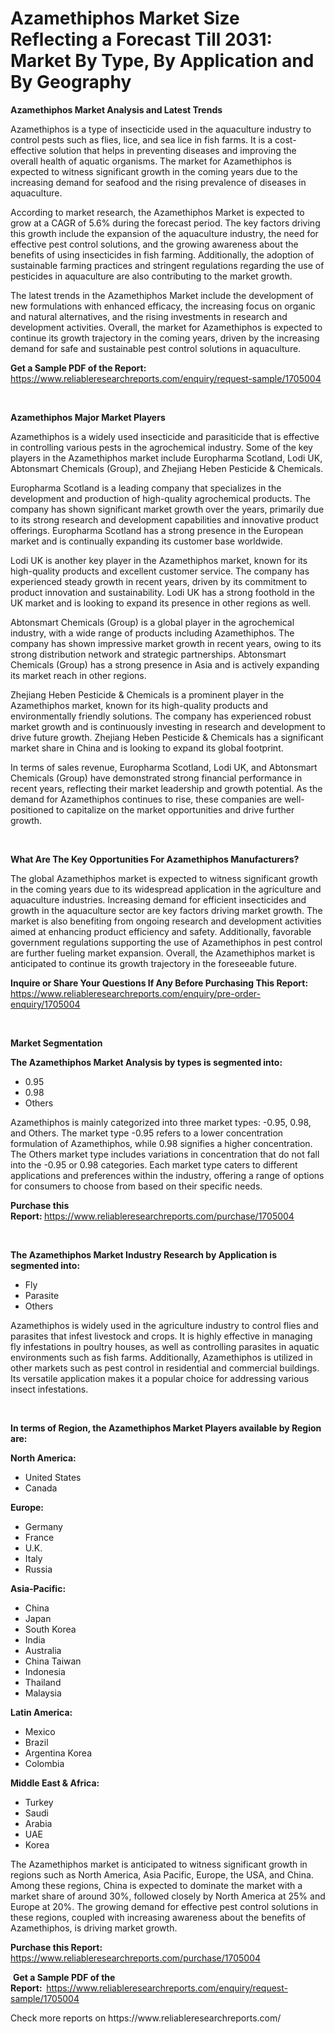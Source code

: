 <p><h1>Azamethiphos Market Size Reflecting a Forecast Till 2031: Market By Type, By Application and By Geography</h1></p><p><strong>Azamethiphos Market Analysis and Latest Trends</strong></p>
<p><p>Azamethiphos is a type of insecticide used in the aquaculture industry to control pests such as flies, lice, and sea lice in fish farms. It is a cost-effective solution that helps in preventing diseases and improving the overall health of aquatic organisms. The market for Azamethiphos is expected to witness significant growth in the coming years due to the increasing demand for seafood and the rising prevalence of diseases in aquaculture.</p><p>According to market research, the Azamethiphos Market is expected to grow at a CAGR of 5.6% during the forecast period. The key factors driving this growth include the expansion of the aquaculture industry, the need for effective pest control solutions, and the growing awareness about the benefits of using insecticides in fish farming. Additionally, the adoption of sustainable farming practices and stringent regulations regarding the use of pesticides in aquaculture are also contributing to the market growth.</p><p>The latest trends in the Azamethiphos Market include the development of new formulations with enhanced efficacy, the increasing focus on organic and natural alternatives, and the rising investments in research and development activities. Overall, the market for Azamethiphos is expected to continue its growth trajectory in the coming years, driven by the increasing demand for safe and sustainable pest control solutions in aquaculture.</p></p>
<p><strong>Get a Sample PDF of the Report:&nbsp;</strong> <a href="https://www.reliableresearchreports.com/enquiry/request-sample/1705004">https://www.reliableresearchreports.com/enquiry/request-sample/1705004</a></p>
<p>&nbsp;</p>
<p><strong>Azamethiphos Major Market Players</strong></p>
<p><p>Azamethiphos is a widely used insecticide and parasiticide that is effective in controlling various pests in the agrochemical industry. Some of the key players in the Azamethiphos market include Europharma Scotland, Lodi UK, Abtonsmart Chemicals (Group), and Zhejiang Heben Pesticide & Chemicals.</p><p>Europharma Scotland is a leading company that specializes in the development and production of high-quality agrochemical products. The company has shown significant market growth over the years, primarily due to its strong research and development capabilities and innovative product offerings. Europharma Scotland has a strong presence in the European market and is continually expanding its customer base worldwide.</p><p>Lodi UK is another key player in the Azamethiphos market, known for its high-quality products and excellent customer service. The company has experienced steady growth in recent years, driven by its commitment to product innovation and sustainability. Lodi UK has a strong foothold in the UK market and is looking to expand its presence in other regions as well.</p><p>Abtonsmart Chemicals (Group) is a global player in the agrochemical industry, with a wide range of products including Azamethiphos. The company has shown impressive market growth in recent years, owing to its strong distribution network and strategic partnerships. Abtonsmart Chemicals (Group) has a strong presence in Asia and is actively expanding its market reach in other regions.</p><p>Zhejiang Heben Pesticide & Chemicals is a prominent player in the Azamethiphos market, known for its high-quality products and environmentally friendly solutions. The company has experienced robust market growth and is continuously investing in research and development to drive future growth. Zhejiang Heben Pesticide & Chemicals has a significant market share in China and is looking to expand its global footprint.</p><p>In terms of sales revenue, Europharma Scotland, Lodi UK, and Abtonsmart Chemicals (Group) have demonstrated strong financial performance in recent years, reflecting their market leadership and growth potential. As the demand for Azamethiphos continues to rise, these companies are well-positioned to capitalize on the market opportunities and drive further growth.</p></p>
<p>&nbsp;</p>
<p><strong>What Are The Key Opportunities For Azamethiphos Manufacturers?</strong></p>
<p><p>The global Azamethiphos market is expected to witness significant growth in the coming years due to its widespread application in the agriculture and aquaculture industries. Increasing demand for efficient insecticides and growth in the aquaculture sector are key factors driving market growth. The market is also benefiting from ongoing research and development activities aimed at enhancing product efficiency and safety. Additionally, favorable government regulations supporting the use of Azamethiphos in pest control are further fueling market expansion. Overall, the Azamethiphos market is anticipated to continue its growth trajectory in the foreseeable future.</p></p>
<p><strong>Inquire or Share Your Questions If Any Before Purchasing This Report:</strong> <a href="https://www.reliableresearchreports.com/enquiry/pre-order-enquiry/1705004">https://www.reliableresearchreports.com/enquiry/pre-order-enquiry/1705004</a></p>
<p>&nbsp;</p>
<p><strong>Market Segmentation</strong></p>
<p><strong>The Azamethiphos Market Analysis by types is segmented into:</strong></p>
<p><ul><li>0.95</li><li>0.98</li><li>Others</li></ul></p>
<p><p>Azamethiphos is mainly categorized into three market types: -0.95, 0.98, and Others. The market type -0.95 refers to a lower concentration formulation of Azamethiphos, while 0.98 signifies a higher concentration. The Others market type includes variations in concentration that do not fall into the -0.95 or 0.98 categories. Each market type caters to different applications and preferences within the industry, offering a range of options for consumers to choose from based on their specific needs.</p></p>
<p><strong>Purchase this Report:&nbsp;</strong><a href="https://www.reliableresearchreports.com/purchase/1705004">https://www.reliableresearchreports.com/purchase/1705004</a></p>
<p>&nbsp;</p>
<p><strong>The Azamethiphos Market Industry Research by Application is segmented into:</strong></p>
<p><ul><li>Fly</li><li>Parasite</li><li>Others</li></ul></p>
<p><p>Azamethiphos is widely used in the agriculture industry to control flies and parasites that infest livestock and crops. It is highly effective in managing fly infestations in poultry houses, as well as controlling parasites in aquatic environments such as fish farms. Additionally, Azamethiphos is utilized in other markets such as pest control in residential and commercial buildings. Its versatile application makes it a popular choice for addressing various insect infestations.</p></p>
<p>&nbsp;</p>
<p><strong>In terms of Region, the Azamethiphos Market Players available by Region are:</strong></p>
<p>
    <p> <strong> North America: </strong>
        <ul>
            <li>United States</li>
            <li>Canada</li>
        </ul>
        </p> 
    <p> <strong> Europe: </strong>
        <ul>
            <li>Germany</li>
            <li>France</li>
            <li>U.K.</li>
            <li>Italy</li>
            <li>Russia</li>
        </ul>
        </p> 
    <p> <strong> Asia-Pacific: </strong>
        <ul>
            <li>China</li>
            <li>Japan</li>
            <li>South Korea</li>
            <li>India</li>
            <li>Australia</li>
            <li>China Taiwan</li>
            <li>Indonesia</li>
            <li>Thailand</li>
            <li>Malaysia</li>
        </ul>
        </p> 
    <p> <strong> Latin America: </strong>
        <ul>
            <li>Mexico</li>
            <li>Brazil</li>
            <li>Argentina Korea</li>
            <li>Colombia</li>
        </ul>
        </p> 
    <p> <strong> Middle East & Africa: </strong>
        <ul>
            <li>Turkey</li>
            <li>Saudi</li>
            <li>Arabia</li>
            <li>UAE</li>
            <li>Korea</li>
        </ul>
    </p>
    </p>
<p><p>The Azamethiphos market is anticipated to witness significant growth in regions such as North America, Asia Pacific, Europe, the USA, and China. Among these regions, China is expected to dominate the market with a market share of around 30%, followed closely by North America at 25% and Europe at 20%. The growing demand for effective pest control solutions in these regions, coupled with increasing awareness about the benefits of Azamethiphos, is driving market growth.</p></p>
<p><strong>Purchase this Report: </strong><a href="https://www.reliableresearchreports.com/purchase/1705004">https://www.reliableresearchreports.com/purchase/1705004</a></p>
<p>&nbsp;<strong>Get a Sample PDF of the Report:&nbsp;&nbsp;</strong><a href="https://www.reliableresearchreports.com/enquiry/request-sample/1705004">https://www.reliableresearchreports.com/enquiry/request-sample/1705004</a></p>
<p><strong></strong></p>
<p>Check more reports on https://www.reliableresearchreports.com/</p>